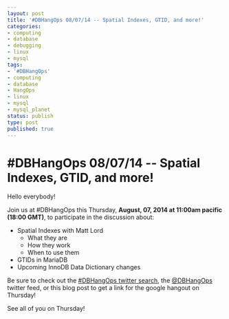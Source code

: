 ```yaml
---
layout: post
title: '#DBHangOps 08/07/14 -- Spatial Indexes, GTID, and more!'
categories:
- computing
- database
- debugging
- linux
- mysql
tags:
- '#DBHangOps'
- computing
- database
- HangOps
- linux
- mysql
- mysql_planet
status: publish
type: post
published: true
---
```

\#DBHangOps 08/07/14 -- Spatial Indexes, GTID, and more!
=========================================================

Hello everybody!

Join us at \#DBHangOps this Thursday, **August, 07, 2014 at 11:00am pacific (18:00 GMT)**, to participate in the discussion about:

* Spatial Indexes with Matt Lord
	* What they are
	* How they work
	* When to use them
* GTIDs in MariaDB
* Upcoming InnoDB Data Dictionary changes

Be sure to check out the [\#DBHangOps twitter search](https://twitter.com/search/realtime?q=%23DBHangOps), the [@DBHangOps](https://twitter.com/dbhangops) twitter feed, or this blog post to get a link for the google hangout on Thursday!

See all of you on Thursday!
